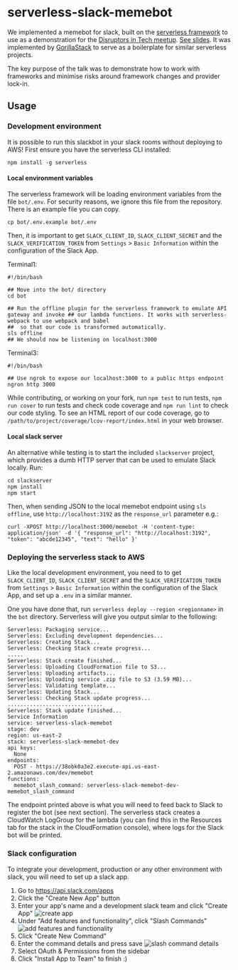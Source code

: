# serverless-slack-memebot

We implemented a memebot for slack, built on the [serverless framework](https://serverless.com/) to use as a demonstration for the [Disruptors in Tech meetup](https://www.meetup.com/en-AU/Disruptors-in-Tech/).  [See slides](https://slid.es/em0ney/sls).  It was implemented by [GorillaStack](www.gorillastack.com) to serve as a boilerplate for similar serverless projects.

The key purpose of the talk was to demonstrate how to work with frameworks and minimise risks around framework changes and provider lock-in.

## Usage


### Development environment

It is possible to run this slackbot in your slack rooms without deploying to AWS! First ensure you have the serverless CLI installed:

```shell
npm install -g serverless
```

#### Local environment variables

The serverless framework will be loading environment variables from the file `bot/.env`.  For security reasons, we ignore this file from the repository.  There is an example file you can copy.

```
cp bot/.env.example bot/.env
```

Then, it is important to get `SLACK_CLIENT_ID`, `SLACK_CLIENT_SECRET` and the `SLACK_VERIFICATION_TOKEN` from `Settings` > `Basic Information` within the configuration of the Slack App.


Terminal1:

```shell
#!/bin/bash

## Move into the bot/ directory
cd bot

## Run the offline plugin for the serverless framework to emulate API gateway and invoke ## our lambda functions. It works with serverless-webpack to use webpack and babel 
##  so that our code is transformed automatically.
sls offline
## We should now be listening on localhost:3000
```

Terminal3:

```shell
#!/bin/bash

## Use ngrok to expose our localhost:3000 to a public https endpoint
ngron http 3000
```

While contributing, or working on your fork, run `npm test` to run tests, `npm run cover` to run tests and check code coverage and `npm run lint` to check our code styling.  To see an HTML report of our code coverage, go to `/path/to/project/coverage/lcov-report/index.html` in your web browser.


#### Local slack server

An alternative while testing is to start the included `slackserver` project, which provides a dumb HTTP server that can be
used to emulate Slack locally. Run:

```shell
cd slackserver
npm install
npm start
```

Then, when sending JSON to the local memebot endpoint using `sls offline`, use `http://localhost:3192` as the `response_url` parameter e.g.:

```shell
curl -XPOST http://localhost:3000/memebot -H 'content-type: application/json' -d '{ "response_url": "http://localhost:3192", "token": "abcde12345", "text": "hello" }'
```

### Deploying the serverless stack to AWS

Like the local development environment, you need to to get `SLACK_CLIENT_ID`, `SLACK_CLIENT_SECRET` and the `SLACK_VERIFICATION_TOKEN` from `Settings` > `Basic Information` within the configuration of the Slack App, and set up a `.env`
in a similar manner.

One you have done that, run `serverless deploy --region <regionname>` in the `bot` directory. Serverless will give you output
simlar to the following:

```
Serverless: Packaging service...
Serverless: Excluding development dependencies...
Serverless: Creating Stack...
Serverless: Checking Stack create progress...
.....
Serverless: Stack create finished...                                                                                  
Serverless: Uploading CloudFormation file to S3...
Serverless: Uploading artifacts...
Serverless: Uploading service .zip file to S3 (3.59 MB)...
Serverless: Validating template...
Serverless: Updating Stack...
Serverless: Checking Stack update progress...
..............................
Serverless: Stack update finished...
Service Information
service: serverless-slack-memebot
stage: dev
region: us-east-2
stack: serverless-slack-memebot-dev
api keys:
  None
endpoints:
  POST - https://38obk0a3e2.execute-api.us-east-2.amazonaws.com/dev/memebot
functions:
  memebot_slash_command: serverless-slack-memebot-dev-memebot_slash_command
```

The endpoint printed above is what you will need to feed back to Slack to register the bot (see next section). The serverless
stack creates a CloudWatch LogGroup for the lambda (you can find this in the Resources tab for the stack in the CloudFormation
console), where logs for the Slack bot will be printed.

### Slack configuration

To integrate your development, production or any other environment with slack, you will need to set up a slack app.

1. Go to https://api.slack.com/apps
1. Click the "Create New App" button
1. Enter your app's name and a development slack team and click "Create App" ![create app](https://s3-ap-southeast-2.amazonaws.com/gorillastack-random/create_app.png)
1. Under "Add features and functionality", click "Slash Commands" ![add features and functionality](https://s3-ap-southeast-2.amazonaws.com/gorillastack-random/add_functionality.png)
1. Click "Create New Command"
1. Enter the command details and press save ![slash command details](https://s3-ap-southeast-2.amazonaws.com/gorillastack-random/create_new_command.png)
1. Select OAuth & Permissions from the sidebar
1. Click "Install App to Team" to finish :)